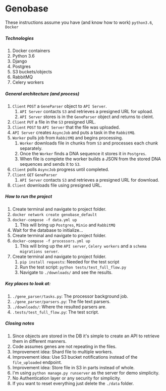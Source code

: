 # Genobase
These instructions assume you have (and know how to work) `python3.6`, `Docker`

##### Technologies
1. Docker containers
1. Python 3.6
1. Django
1. Postgres
1. S3 buckets/objects
1. RabbitMQ
1. Celery workers

##### General architecture (and process)
1. `Client` `POST` a `GeneParser` object to `API Server`.
   1. `API Server` contacts `S3` and retrieves a presigned URL for upload.
   1. `API Server` stores is in the `GeneParser` object and returns to cleint.
1. `Client` `PUT` a file in the `S3` presigned URL.
1. `Client` `POST` to `API Server` that the file was uploaded.
1. `API Server` creates `AsyncJob` and puts a task in the `RabbitMQ`.
1. `Worker` pulls job from `RabbitMQ` and begins processing.
   1. `Worker` downloads file in chunks from `S3` and processes each chunk separately.
   1. Once the `Worker` finds a DNA sequence it stores it in `Postgres`.
   1. When file is complete the worker builds a JSON from the stored DNA sequences and sends it to `S3`.
1. `Client` polls `AsyncJob` progress until completed.
1. `Client` `GET` `GeneParser`
   1. `API Server` contacts `S3` and retrieves a presigned URL for download. 
1. `Client` downloads file using presigned URL.

##### How to run the project
1. Create terminal and navigate to project folder.
1. `docker network create genobase_default`
1. `docker-compose -f data.yml up`
   1. This will bring up `Postgres`, `Minio` and `RabbitMQ`
1. Wait for the database to initialize...
1. Create terminal and navigate to project folder.
1. `docker-compose -f processors.yml up`
   1. This will bring up the `API server`, `Celery workers` and a `schema migrations server`.  
1. Create terminal and navigate to project folder.
   1. `pip install requests`: Needed for the test script
   1. Run the test script: `python tests/test_full_flow.py`
   1. Navigate to `./downloads/` and see the results.

##### Key places to look at:
1. `./gene_parser/tasks.py`: The processor background job.
1. `./gene_parser/parsers.py`: The file text parsers.
1. `./downloads/`: Where the resulted parsers are.
1. `.tests/test_full_flow.py`: The test script.

##### Closing notes
1. Since objects are stored in the DB it's simple to create an API to retrieve them in different manners.
1. Code assumes genes are not repeating in the files.
1. Improvement idea: Shard file to multiple workers.
1. Improvement idea: Use S3 bucket notifications instead of the `file_uploaded` endpoint.
1. Improvement idea: Store file in S3 in parts instead of whole.
1. I'm using `python manage.py runserver` as the server for demo simplicity.
1. No Authentication layer or any security for simplicity.
1. If you want to reset everything just delete the `./data` folder.